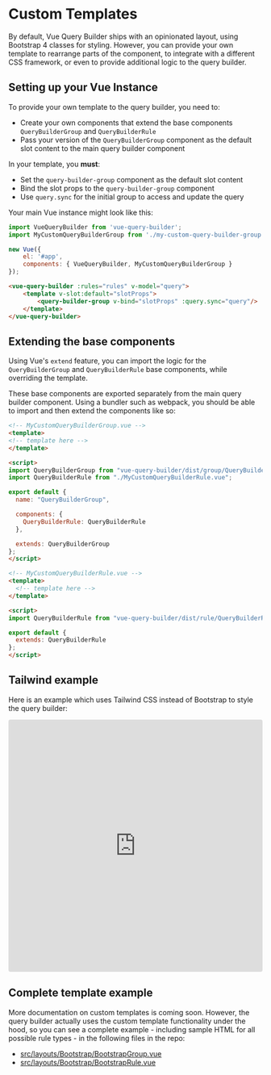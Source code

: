 # Custom Templates

By default, Vue Query Builder ships with an opinionated layout, using Bootstrap 4 classes for styling. However, you can provide your own template to rearrange parts of the component, to integrate with a different CSS framework, or even to provide additional logic to the query builder.

## Setting up your Vue Instance

To provide your own template to the query builder, you need to:

* Create your own components that extend the base components `QueryBuilderGroup` and `QueryBuilderRule`
* Pass your version of the `QueryBuilderGroup` component as the default slot content to the main query builder component

In your template, you **must**:

* Set the `query-builder-group` component as the default slot content
* Bind the slot props to the `query-builder-group` component
* Use `query.sync` for the initial group to access and update the query

Your main Vue instance might look like this:

```js
import VueQueryBuilder from 'vue-query-builder';
import MyCustomQueryBuilderGroup from './my-custom-query-builder-group.vue';

new Vue({
    el: '#app',
    components: { VueQueryBuilder, MyCustomQueryBuilderGroup }
});
```

```html
<vue-query-builder :rules="rules" v-model="query">
    <template v-slot:default="slotProps">
        <query-builder-group v-bind="slotProps" :query.sync="query"/>
    </template>
</vue-query-builder>
```

## Extending the base components

Using Vue's `extend` feature, you can import the logic for the `QueryBuilderGroup` and `QueryBuilderRule` base components, while overriding the template.

These base components are exported separately from the main query builder component. Using a bundler such as webpack, you should be able to import and then extend the components like so:


```html
<!-- MyCustomQueryBuilderGroup.vue -->
<template>
<!-- template here -->
</template>

<script>
import QueryBuilderGroup from "vue-query-builder/dist/group/QueryBuilderGroup.umd.js";
import QueryBuilderRule from "./MyCustomQueryBuilderRule.vue";

export default {
  name: "QueryBuilderGroup",

  components: {
    QueryBuilderRule: QueryBuilderRule
  },

  extends: QueryBuilderGroup
};
</script>
```

```html
<!-- MyCustomQueryBuilderRule.vue -->
<template>
  <!-- template here -->
</template>

<script>
import QueryBuilderRule from "vue-query-builder/dist/rule/QueryBuilderRule.umd.js";

export default {
  extends: QueryBuilderRule
};
</script>
```

## Tailwind example

Here is an example which uses Tailwind CSS instead of Bootstrap to style the query builder:

<iframe
     src="https://codesandbox.io/embed/vue-query-builder-demo-tailwind-82tun?fontsize=14&hidenavigation=1&theme=dark"
     style="width:100%; height:500px; border:0; border-radius: 4px; overflow:hidden;"
     title="Vue Query Builder Demo - Tailwind"
     allow="geolocation; microphone; camera; midi; vr; accelerometer; gyroscope; payment; ambient-light-sensor; encrypted-media; usb"
     sandbox="allow-modals allow-forms allow-popups allow-scripts allow-same-origin"
   ></iframe>

<style>
.content:not(.custom) {
  max-width: none;
}
</style>

## Complete template example

More documentation on custom templates is coming soon. However, the query builder actually uses the custom template functionality under the hood, so you can see a complete example - including sample HTML for all possible rule types - in the following files in the repo:

- [src/layouts/Bootstrap/BootstrapGroup.vue](https://github.com/dabernathy89/vue-query-builder/blob/master/src/layouts/Bootstrap/BootstrapGroup.vue)
- [src/layouts/Bootstrap/BootstrapRule.vue](https://github.com/dabernathy89/vue-query-builder/blob/master/src/layouts/Bootstrap/BootstrapRule.vue)

